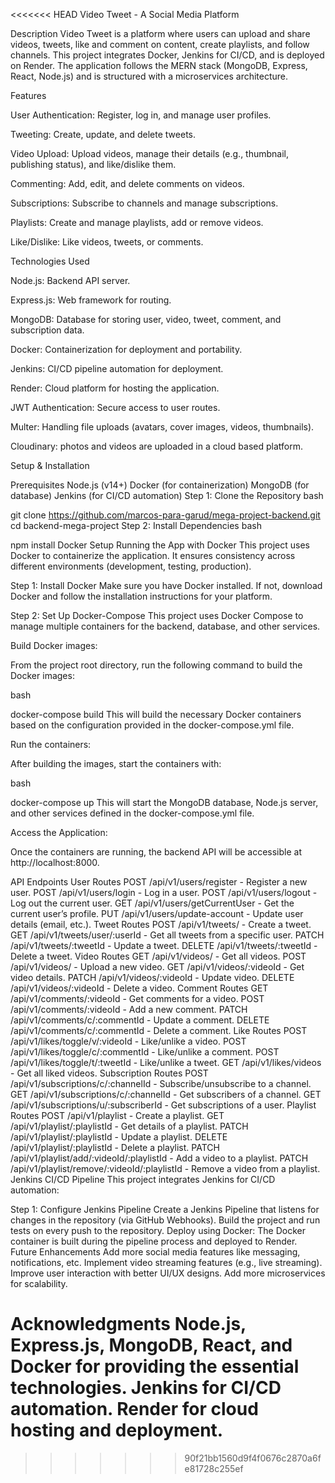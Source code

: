 <<<<<<< HEAD
Video Tweet - A Social Media Platform

Description
Video Tweet is a platform where users can upload and share videos, tweets, like and comment on content, create playlists, and follow channels. This project integrates Docker,
Jenkins for CI/CD, and is deployed on Render. The application follows the MERN stack (MongoDB, Express, React, Node.js) and is structured with a microservices architecture.

Features

User Authentication: Register, log in, and manage user profiles.

Tweeting: Create, update, and delete tweets.

Video Upload: Upload videos, manage their details (e.g., thumbnail, publishing status), and like/dislike them.

Commenting: Add, edit, and delete comments on videos.

Subscriptions: Subscribe to channels and manage subscriptions.

Playlists: Create and manage playlists, add or remove videos.

Like/Dislike: Like videos, tweets, or comments.

Technologies Used

Node.js: Backend API server.

Express.js: Web framework for routing.

MongoDB: Database for storing user, video, tweet, comment, and subscription data.

Docker: Containerization for deployment and portability.

Jenkins: CI/CD pipeline automation for deployment.

Render: Cloud platform for hosting the application.

JWT Authentication: Secure access to user routes.

Multer: Handling file uploads (avatars, cover images, videos, thumbnails).

Cloudinary: photos and videos are uploaded in a cloud based platform.

Setup & Installation

Prerequisites
Node.js (v14+)
Docker (for containerization)
MongoDB (for database)
Jenkins (for CI/CD automation)
Step 1: Clone the Repository
bash

git clone https://github.com/marcos-para-garud/mega-project-backend.git
cd backend-mega-project
Step 2: Install Dependencies
bash

npm install
Docker Setup
Running the App with Docker
This project uses Docker to containerize the application. It ensures consistency across different environments (development, testing, production).

Step 1: Install Docker
Make sure you have Docker installed. If not, download Docker and follow the installation instructions for your platform.

Step 2: Set Up Docker-Compose
This project uses Docker Compose to manage multiple containers for the backend, database, and other services.

Build Docker images:

From the project root directory, run the following command to build the Docker images:

bash

docker-compose build
This will build the necessary Docker containers based on the configuration provided in the docker-compose.yml file.

Run the containers:

After building the images, start the containers with:

bash

docker-compose up
This will start the MongoDB database, Node.js server, and other services defined in the docker-compose.yml file.

Access the Application:

Once the containers are running, the backend API will be accessible at http://localhost:8000.

API Endpoints
User Routes
POST /api/v1/users/register - Register a new user.
POST /api/v1/users/login - Log in a user.
POST /api/v1/users/logout - Log out the current user.
GET /api/v1/users/getCurrentUser - Get the current user’s profile.
PUT /api/v1/users/update-account - Update user details (email, etc.).
Tweet Routes
POST /api/v1/tweets/ - Create a tweet.
GET /api/v1/tweets/user/:userId - Get all tweets from a specific user.
PATCH /api/v1/tweets/:tweetId - Update a tweet.
DELETE /api/v1/tweets/:tweetId - Delete a tweet.
Video Routes
GET /api/v1/videos/ - Get all videos.
POST /api/v1/videos/ - Upload a new video.
GET /api/v1/videos/:videoId - Get video details.
PATCH /api/v1/videos/:videoId - Update video.
DELETE /api/v1/videos/:videoId - Delete a video.
Comment Routes
GET /api/v1/comments/:videoId - Get comments for a video.
POST /api/v1/comments/:videoId - Add a new comment.
PATCH /api/v1/comments/c/:commentId - Update a comment.
DELETE /api/v1/comments/c/:commentId - Delete a comment.
Like Routes
POST /api/v1/likes/toggle/v/:videoId - Like/unlike a video.
POST /api/v1/likes/toggle/c/:commentId - Like/unlike a comment.
POST /api/v1/likes/toggle/t/:tweetId - Like/unlike a tweet.
GET /api/v1/likes/videos - Get all liked videos.
Subscription Routes
POST /api/v1/subscriptions/c/:channelId - Subscribe/unsubscribe to a channel.
GET /api/v1/subscriptions/c/:channelId - Get subscribers of a channel.
GET /api/v1/subscriptions/u/:subscriberId - Get subscriptions of a user.
Playlist Routes
POST /api/v1/playlist - Create a playlist.
GET /api/v1/playlist/:playlistId - Get details of a playlist.
PATCH /api/v1/playlist/:playlistId - Update a playlist.
DELETE /api/v1/playlist/:playlistId - Delete a playlist.
PATCH /api/v1/playlist/add/:videoId/:playlistId - Add a video to a playlist.
PATCH /api/v1/playlist/remove/:videoId/:playlistId - Remove a video from a playlist.
Jenkins CI/CD Pipeline
This project integrates Jenkins for CI/CD automation:

Step 1: Configure Jenkins Pipeline
Create a Jenkins Pipeline that listens for changes in the repository (via GitHub Webhooks).
Build the project and run tests on every push to the repository.
Deploy using Docker: The Docker container is built during the pipeline process and deployed to Render.
Future Enhancements
Add more social media features like messaging, notifications, etc.
Implement video streaming features (e.g., live streaming).
Improve user interaction with better UI/UX designs.
Add more microservices for scalability.


Acknowledgments
Node.js, Express.js, MongoDB, React, and Docker for providing the essential technologies.
Jenkins for CI/CD automation.
Render for cloud hosting and deployment.
=======

>>>>>>> 90f21bb1560d9f4f0676c2870a6fe81728c255ef
